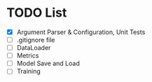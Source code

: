 # TODO List

- [x] Argument Parser & Configuration, Unit Tests
- [ ] .gitignore file
- [ ] DataLoader
- [ ] Metrics
- [ ] Model Save and Load
- [ ] Training